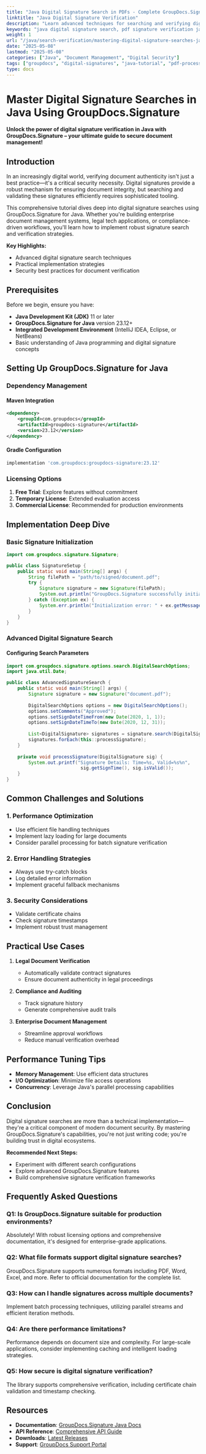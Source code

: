 ```yaml
---
title: "Java Digital Signature Search in PDFs - Complete GroupDocs.Signature"
linktitle: "Java Digital Signature Verification"
description: "Learn advanced techniques for searching and verifying digital signatures in Java PDFs using GroupDocs.Signature. Comprehensive tutorial with practical examples and best practices."
keywords: "java digital signature search, pdf signature verification java, groupdocs signature api tutorial, digital signature search in documents, java signature verification"
weight: 1
url: "/java/search-verification/mastering-digital-signature-searches-java-groupdocs-signature/"
date: "2025-05-08"
lastmod: "2025-05-08"
categories: ["Java", "Document Management", "Digital Security"]
tags: ["groupdocs", "digital-signatures", "java-tutorial", "pdf-processing"]
type: docs
---
```


# Master Digital Signature Searches in Java Using GroupDocs.Signature

**Unlock the power of digital signature verification in Java with GroupDocs.Signature – your ultimate guide to secure document management!**

## Introduction

In an increasingly digital world, verifying document authenticity isn't just a best practice—it's a critical security necessity. Digital signatures provide a robust mechanism for ensuring document integrity, but searching and validating these signatures efficiently requires sophisticated tooling.

This comprehensive tutorial dives deep into digital signature searches using GroupDocs.Signature for Java. Whether you're building enterprise document management systems, legal tech applications, or compliance-driven workflows, you'll learn how to implement robust signature search and verification strategies.

**Key Highlights:**
- Advanced digital signature search techniques
- Practical implementation strategies
- Security best practices for document verification

## Prerequisites

Before we begin, ensure you have:

- **Java Development Kit (JDK)** 11 or later
- **GroupDocs.Signature for Java** version 23.12+
- **Integrated Development Environment** (IntelliJ IDEA, Eclipse, or NetBeans)
- Basic understanding of Java programming and digital signature concepts

## Setting Up GroupDocs.Signature for Java

### Dependency Management

#### Maven Integration

```xml
<dependency>
    <groupId>com.groupdocs</groupId>
    <artifactId>groupdocs-signature</artifactId>
    <version>23.12</version>
</dependency>
```

#### Gradle Configuration

```gradle
implementation 'com.groupdocs:groupdocs-signature:23.12'
```

### Licensing Options

1. **Free Trial**: Explore features without commitment
2. **Temporary License**: Extended evaluation access
3. **Commercial License**: Recommended for production environments

## Implementation Deep Dive

### Basic Signature Initialization

```java
import com.groupdocs.signature.Signature;

public class SignatureSetup {
    public static void main(String[] args) {
        String filePath = "path/to/signed/document.pdf";
        try {
            Signature signature = new Signature(filePath);
            System.out.println("GroupDocs.Signature successfully initialized!");
        } catch (Exception ex) {
            System.err.println("Initialization error: " + ex.getMessage());
        }
    }
}
```

### Advanced Digital Signature Search

#### Configuring Search Parameters

```java
import com.groupdocs.signature.options.search.DigitalSearchOptions;
import java.util.Date;

public class AdvancedSignatureSearch {
    public static void main(String[] args) {
        Signature signature = new Signature("document.pdf");
        
        DigitalSearchOptions options = new DigitalSearchOptions();
        options.setComments("Approved");
        options.setSignDateTimeFrom(new Date(2020, 1, 1));
        options.setSignDateTimeTo(new Date(2020, 12, 31));
        
        List<DigitalSignature> signatures = signature.search(DigitalSignature.class, options);
        signatures.forEach(this::processSignature);
    }
    
    private void processSignature(DigitalSignature sig) {
        System.out.printf("Signature Details: Time=%s, Valid=%s%n", 
                           sig.getSignTime(), sig.isValid());
    }
}
```

## Common Challenges and Solutions

### 1. Performance Optimization
- Use efficient file handling techniques
- Implement lazy loading for large documents
- Consider parallel processing for batch signature verification

### 2. Error Handling Strategies
- Always use try-catch blocks
- Log detailed error information
- Implement graceful fallback mechanisms

### 3. Security Considerations
- Validate certificate chains
- Check signature timestamps
- Implement robust trust management

## Practical Use Cases

1. **Legal Document Verification**
   - Automatically validate contract signatures
   - Ensure document authenticity in legal proceedings

2. **Compliance and Auditing**
   - Track signature history
   - Generate comprehensive audit trails

3. **Enterprise Document Management**
   - Streamline approval workflows
   - Reduce manual verification overhead

## Performance Tuning Tips

- **Memory Management**: Use efficient data structures
- **I/O Optimization**: Minimize file access operations
- **Concurrency**: Leverage Java's parallel processing capabilities

## Conclusion

Digital signature searches are more than a technical implementation—they're a critical component of modern document security. By mastering GroupDocs.Signature's capabilities, you're not just writing code; you're building trust in digital ecosystems.

**Recommended Next Steps:**
- Experiment with different search configurations
- Explore advanced GroupDocs.Signature features
- Build comprehensive signature verification frameworks

## Frequently Asked Questions

### Q1: Is GroupDocs.Signature suitable for production environments?
Absolutely! With robust licensing options and comprehensive documentation, it's designed for enterprise-grade applications.

### Q2: What file formats support digital signature searches?
GroupDocs.Signature supports numerous formats including PDF, Word, Excel, and more. Refer to official documentation for the complete list.

### Q3: How can I handle signatures across multiple documents?
Implement batch processing techniques, utilizing parallel streams and efficient iteration methods.

### Q4: Are there performance limitations?
Performance depends on document size and complexity. For large-scale applications, consider implementing caching and intelligent loading strategies.

### Q5: How secure is digital signature verification?
The library supports comprehensive verification, including certificate chain validation and timestamp checking.

## Resources
- **Documentation**: [GroupDocs.Signature Java Docs](https://docs.groupdocs.com/signature/java/)
- **API Reference**: [Comprehensive API Guide](https://reference.groupdocs.com/signature/java/)
- **Downloads**: [Latest Releases](https://releases.groupdocs.com/signature/java/)
- **Support**: [GroupDocs Support Portal](https://forum.groupdocs.com/)